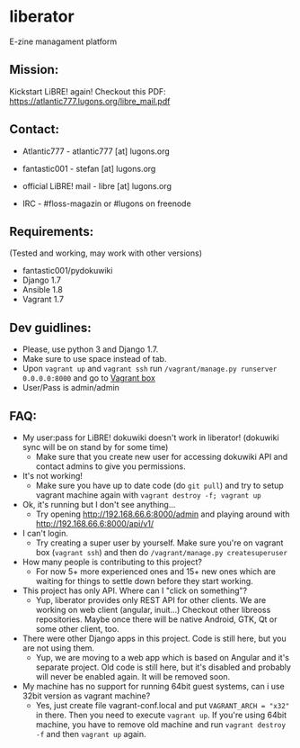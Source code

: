 liberator
=========

E-zine managament platform

Mission:
-------
Kickstart LiBRE! again!
Checkout this PDF: https://atlantic777.lugons.org/libre_mail.pdf


Contact:
--------
- Atlantic777 - atlantic777 [at] lugons.org
- fantastic001 - stefan [at] lugons.org
- official LiBRE! mail - libre [at] lugons.org

- IRC - #floss-magazin or #lugons on freenode

Requirements:
------------

(Tested and working, may work with other versions)

- fantastic001/pydokuwiki
- Django 1.7
- Ansible 1.8
- Vagrant 1.7

Dev guidlines:
-------------
- Please, use python 3 and Django 1.7.
- Make sure to use space instead of tab.
- Upon `vagrant up` and `vagrant ssh` run `/vagrant/manage.py runserver 0.0.0.0:8000` and go to [Vagrant box](http://192.168.66.6:8000/)
- User/Pass is admin/admin

FAQ:
----
- My user:pass for LiBRE! dokuwiki doesn't work in liberator! (dokuwiki sync will be on stand by for some time)
  - Make sure that you create new user for accessing dokuwiki API and contact admins to give you permissions.
- It's not working!
  - Make sure you have up to date code (do `git pull`) and try to setup vagrant machine again with `vagrant destroy -f; vagrant up`
- Ok, it's running but I don't see anything...
  - Try opening http://192.168.66.6:8000/admin and playing around with http://192.168.66.6:8000/api/v1/
- I can't login.
  - Try creating a super user by yourself. Make sure you're on vagrant box (`vagrant ssh`) and then do `/vagrant/manage.py createsuperuser`
- How many people is contributing to this project?
  - For now 5+ more experienced ones and 15+ new ones which are waiting for things to settle down before they start working.
- This project has only API. Where can I "click on something"?
  - Yup, liberator provides only REST API for other clients. We are working on web client (angular, inuit...) Checkout other libreoss repositories. Maybe once there will be native Android, GTK, Qt or some other client, too.
- There were other Django apps in this project. Code is still here, but you are not using them.
  - Yup, we are moving to a web app which is based on Angular and it's separate project. Old code is still here, but it's disabled and probably will never be enabled again. It will be removed soon.
- My machine has no support for running 64bit guest systems, can i use 32bit version as vagrant machine? 
  - Yes, just create file vagrant-conf.local and put `VAGRANT_ARCH = "x32"` in there. Then you need to execute `vagrant up`. If you're using 64bit machine, you have to remove old machine and run `vagrant destroy -f` and then `vagrant up` again.
